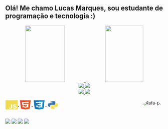 ## Olá! Me chamo Lucas Marques, sou estudante de programação e tecnologia :)

<div align="center">
  <a href="https://github.com/lucas-marques-0">
  <img height="180em" width="50%" src="https://github-readme-stats.vercel.app/api?username=lucas-marques-0&show_icons=true&theme=dracula&include_all_commits=true&count_private=true"/>
  <img height="180em" width="49%" src="https://github-readme-stats.vercel.app/api/top-langs/?username=lucas-marques-0&layout=compact&langs_count=7&theme=dracula"/>
</div>

<div align="center">
  <a href="https://github.com/rafaballerini">
  <img height="180em" src="https://github-readme-stats.vercel.app/api?username=lucas-marques-0&show_icons=true&theme=dracula&include_all_commits=true&count_private=true"/>
  <img height="180em" src="https://github-readme-stats.vercel.app/api/top-langs/?username=lucas-marques-0&layout=compact&langs_count=7&theme=dracula"/>
</div>

<div align="center">
  <a href="https://github.com/rafaballerini">
  <img height="180em" src="https://github-readme-stats.vercel.app/api?username=rafaballerini&show_icons=true&theme=dracula&include_all_commits=true&count_private=true"/>
  <img height="180em" src="https://github-readme-stats.vercel.app/api/top-langs/?username=rafaballerini&layout=compact&langs_count=7&theme=dracula"/>
</div>

<div style="display: inline_block"><br>
  <img align="center" alt="Lucas-Js" height="30" width="40" src="https://raw.githubusercontent.com/devicons/devicon/master/icons/javascript/javascript-plain.svg">
  <img align="center" alt="Lucas-HTML" height="30" width="40" src="https://raw.githubusercontent.com/devicons/devicon/master/icons/html5/html5-original.svg">
  <img align="center" alt="Lucas-CSS" height="30" width="40" src="https://raw.githubusercontent.com/devicons/devicon/master/icons/css3/css3-original.svg">
  <img align="center" alt="Lucas-Python" height="30" width="40" src="https://raw.githubusercontent.com/devicons/devicon/master/icons/python/python-original.svg">
  <img align="right" alt="Rafa-pic" height="150" style="border-radius:50px;" src="https://lh3.googleusercontent.com/4OoJPId-wSrAXcjDF4hhfF44TzkK5ln0-efzoLlUoTY_yGtlnQeKtTbX1pUzo-MuhVhzUL244s18s3hhAzq0SMXkL571v5dzAILx4XmdD2CKxfdauWL-R7S-BuwuNIPBPzqPD2rdnN_KICZj77G-WrDtG7GsW6-yICZpBRA16EJp9kfr3I7vNGpHBS8-08tljGVFnWCfsaVQsU1346HEHOESoxEDUcOLfGzXmIAYl5AQO9ZR-T9U8AAaelWtJA5geRkVQh1DYCwNf1xXK8gbl32PYl_Xc85g5D-mOW2sZH1T8uBKb7-vkWNq0f3PhpLuQ8H0zwy2H2ssCD-0qAmubPCVq8rdXvK9Vnxo97Flf1lrliS-98T4khJL_MmSF8E8Neowg6HOxvzM7w95_yG-DgAymvKGo-530odrsuZqjGw8zwljc6O0rbrs1CNF7qtxwwiFdU9hkslFQt7UfNxYWo5Ia5GNMqEMT2arY6THHwB7_4RMa-DFH1pmPIY5zwu0OpWtioOl5O97jDFknEEAJIzUeN8C7dpJ-Dfrbx5wMpDTj3FnTt5-kPAc5vxdy592U3m9mzQG6BTX47rrUY47QBXjTAYL_QncTXSVbs5bHQdD1zk6t-OypxQLtMguJwIZ1QdYdFCG72C0t74YdWgQ49i6L80hzCtmypV1RwxE_gxOUC5zEptFieScJfNucFCuZGF_yE4DXsHeLNN3DpNNUjk_yeXFMdzvaCW4tMwFQEuTZmm9kJ2hdDlr5L1jAVgBBKCob8iHLeMt_pwLpKFs7_ieLcCi6k2La2tKVPvKY_wRLPmLSimvxhr915C7xUw3HjYjs2fu52731ETw-QA-hcT_bRZRVqN995CYGY985vQ=s676-no?authuser=1?width=676&height=676">
</div>
  
 ##

<div>
  <a href="https://instagram.com/lucasmqsss" target="_blank"><img src="https://img.shields.io/badge/-Instagram-%23E4405F?style=for-the-badge&logo=instagram&logoColor=white" target="_blank"></a>
 <a href="https://discord.gg/wagxzStdcR" target="_blank"><img src="https://img.shields.io/badge/Discord-7289DA?style=for-the-badge&logo=discord&logoColor=white" target="_blank"></a> 
  <a href="mailto:lucasmarqueshzx@gmail.com"><img src="https://img.shields.io/badge/-Gmail-%23333?style=for-the-badge&logo=gmail&logoColor=white" target="_blank"></a>
  <a href="https://www.linkedin.com/in/rafaella-ballerini-45875016a" target="_blank"><img src="https://img.shields.io/badge/-LinkedIn-%230077B5?style=for-the-badge&logo=linkedin&logoColor=white" target="_blank"></a> 
</div>


